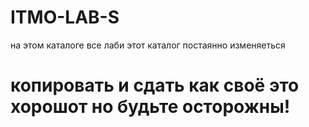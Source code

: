 # ITMO-LAB-S

на этом каталоге все лаби этот каталог постаянно изменяеться 
# копировать и сдать как своё это хорошот но будьте осторожны!
